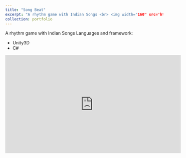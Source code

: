 ```yaml
---
title: "Song Beat"
excerpt: "A rhythm game with Indian Songs <br> <img width="160" src='https://play-lh.googleusercontent.com/jgzjyPMu8QKO4-7nr5pRn133pRqwIMC1EJkIVCdzAhGfEw-dXdwQRBitulTYBnH1uQ=w2560-h1440'/>"
collection: portfolio
---
```


A rhythm game with Indian Songs
Languages and framework:

<ul>
<li>Unity3D</li>
<li>C#</li>
</ul>

<iframe width="560" height="315" src="https://youtu.be/WRY5DMh3RLI" frameborder="0" allow="accelerometer; autoplay; clipboard-write; encrypted-media; gyroscope; picture-in-picture" allowfullscreen></iframe>

